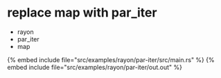 # replace map with par_iter

* rayon
* par_iter
* map

{% embed include file="src/examples/rayon/par-iter/src/main.rs" %}
{% embed include file="src/examples/rayon/par-iter/out.out" %}


